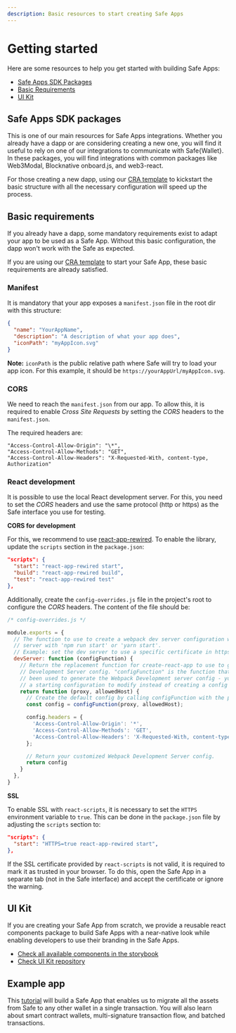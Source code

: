```yaml
---
description: Basic resources to start creating Safe Apps
---
```


# Getting started

Here are some resources to help you get started with building Safe Apps:

* [Safe Apps SDK Packages](./get-started.md#safe-apps-sdk-packages)
* [Basic Requirements](./get-started.md#basic-requirements)
* [UI Kit](./get-started.md#ui-kit)

## Safe Apps SDK packages

This is one of our main resources for Safe Apps integrations. Whether you already have a dapp or are considering creating a new one, you will find it useful to rely on one of our integrations to communicate with Safe{Wallet}. In these packages, you will find integrations with common packages like Web3Modal, Blocknative onboard.js, and web3-react.

For those creating a new dapp, using our [CRA template](https://github.com/safe-global/safe-apps-sdk/tree/main/packages/cra-template-safe-app) to kickstart the basic structure with all the necessary configuration will speed up the process.

## Basic requirements

If you already have a dapp, some mandatory requirements exist to adapt your app to be used as a Safe App. Without this basic configuration, the dapp won't work with the Safe as expected.

If you are using our [CRA template](https://github.com/safe-global/safe-apps-sdk/tree/main/packages/cra-template-safe-app) to start your Safe App, these basic requirements are already satisfied.

### Manifest

It is mandatory that your app exposes a `manifest.json` file in the root dir with this structure:

```json
{
  "name": "YourAppName",
  "description": "A description of what your app does",
  "iconPath": "myAppIcon.svg"
}
```

**Note:** `iconPath` is the public relative path where Safe will try to load your app icon. For this example, it should be `https://yourAppUrl/myAppIcon.svg`.

### CORS

We need to reach the `manifest.json` from our app. To allow this, it is required to enable *Cross Site Requests* by setting the *CORS* headers to the `manifest.json`.

The required headers are:

```
"Access-Control-Allow-Origin": "\*",
"Access-Control-Allow-Methods": "GET",
"Access-Control-Allow-Headers": "X-Requested-With, content-type, Authorization"
```

### React development

It is possible to use the local React development server. For this, you need to set the *CORS* headers and use the same protocol (http or https) as the Safe interface you use for testing.


**CORS for development**

For this, we recommend to use [react-app-rewired](https://www.npmjs.com/package/react-app-rewired). To enable the library, update the `scripts` section in the `package.json`:

```json
"scripts": {
  "start": "react-app-rewired start",
  "build": "react-app-rewired build",
  "test": "react-app-rewired test"
},
```

Additionally, create the `config-overrides.js` file in the project's root to configure the *CORS* headers. The content of the file should be:

```js
/* config-overrides.js */

module.exports = {
  // The function to use to create a webpack dev server configuration when running the development
  // server with 'npm run start' or 'yarn start'.
  // Example: set the dev server to use a specific certificate in https.
  devServer: function (configFunction) {
    // Return the replacement function for create-react-app to use to generate the Webpack
    // Development Server config. "configFunction" is the function that would normally have
    // been used to generate the Webpack Development server config - you can use it to create
    // a starting configuration to modify instead of creating a config from scratch.
    return function (proxy, allowedHost) {
      // Create the default config by calling configFunction with the proxy/allowedHost parameters
      const config = configFunction(proxy, allowedHost);

      config.headers = {
        'Access-Control-Allow-Origin': '*',
        'Access-Control-Allow-Methods': 'GET',
        'Access-Control-Allow-Headers': 'X-Requested-With, content-type, Authorization',
      };

      // Return your customized Webpack Development Server config.
      return config
    }
  },
}
```

**SSL**

To enable SSL with `react-scripts`, it is necessary to set the `HTTPS` environment variable to `true`. This can be done in the `package.json` file by adjusting the `scripts` section to:

```json
"scripts": {
  "start": "HTTPS=true react-app-rewired start",
},
```

If the SSL certificate provided by `react-scripts` is not valid, it is required to mark it as trusted in your browser. To do this, open the Safe App in a separate tab (not in the Safe interface) and accept the certificate or ignore the warning.

## UI Kit

If you are creating your Safe App from scratch, we provide a reusable react components package to build Safe Apps with a near-native look while enabling developers to use their branding in the Safe Apps.

* [Check all available components in the storybook](https://components.safe.global)
* [Check UI Kit repository](https://github.com/safe-global/safe-react-components)

## Example app

This [tutorial](https://github.com/gnosis/safe-apps-sdk/tree/master/guides/drain-safe-app) will build a Safe App that enables us to migrate all the assets from Safe to any other wallet in a single transaction. You will also learn about smart contract wallets, multi-signature transaction flow, and batched transactions.
